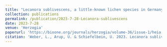 ```yaml
---
title: "Lecanora sublivescens, a little-known lichen species in Germany"
collection: publications
permalink: /publication/2023-7-28-Lecanora-sublivescens
date: 2023-7-28
venue: 'Herzogia'
paperurl: 'https://bioone.org/journals/herzogia/volume-36/issue-1/heia.36.1.2023.12/Lecanora-sublivescens-a-little-known-lichen-species-in-Germany/10.13158/heia.36.1.2023.12.short'
citation: 'Weber, L., Arup, U. & Schiefelbein, U. 2023. Lecanora sublivescens, a little-known lichen species in Germany - Herzogia 36: 12-28'
---
```


